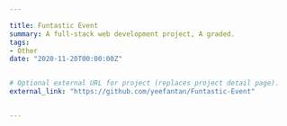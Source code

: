 ```yaml
---

title: Funtastic Event
summary: A full-stack web development project, A graded.
tags:
- Other
date: "2020-11-20T00:00:00Z"


# Optional external URL for project (replaces project detail page).
external_link: "https://github.com/yeefantan/Funtastic-Event"


---
```

